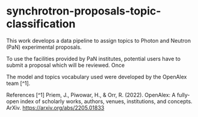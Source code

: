 # synchrotron-proposals-topic-classification

This work develops a data pipeline to assign topics to Photon and Neutron (PaN) experimental proposals.

To use the facilities provided by PaN institutes, potential users have to submit a proposal which will be reviewed. Once

The model and topics vocabulary used were developed by the OpenAlex team [^1]. 

References
[^1] Priem, J., Piwowar, H., & Orr, R. (2022). OpenAlex: A fully-open index of scholarly works, authors, venues, institutions, and concepts. ArXiv. https://arxiv.org/abs/2205.01833